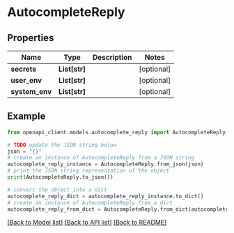 # AutocompleteReply


## Properties

Name | Type | Description | Notes
------------ | ------------- | ------------- | -------------
**secrets** | **List[str]** |  | [optional] 
**user_env** | **List[str]** |  | [optional] 
**system_env** | **List[str]** |  | [optional] 

## Example

```python
from openapi_client.models.autocomplete_reply import AutocompleteReply

# TODO update the JSON string below
json = "{}"
# create an instance of AutocompleteReply from a JSON string
autocomplete_reply_instance = AutocompleteReply.from_json(json)
# print the JSON string representation of the object
print(AutocompleteReply.to_json())

# convert the object into a dict
autocomplete_reply_dict = autocomplete_reply_instance.to_dict()
# create an instance of AutocompleteReply from a dict
autocomplete_reply_from_dict = AutocompleteReply.from_dict(autocomplete_reply_dict)
```
[[Back to Model list]](../README.md#documentation-for-models) [[Back to API list]](../README.md#documentation-for-api-endpoints) [[Back to README]](../README.md)



